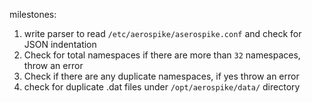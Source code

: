 milestones:

1. write parser to read `/etc/aerospike/aserospike.conf` and check for JSON indentation
2. Check for total namespaces if there are more than `32` namespaces, throw an error
3. Check if there are any duplicate namespaces, if yes throw an error
4. check for duplicate .dat files under `/opt/aerospike/data/` directory

